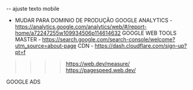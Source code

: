 -- ajuste texto mobile

 - MUDAR PARA DOMINIO DE PRODUÇÃO
GOOGLE ANALYTICS - https://analytics.google.com/analytics/web/#/report-home/a72247255w109934506p114614632
GOOGLE WEB TOOLS MASTER - https://search.google.com/search-console/welcome?utm_source=about-page
CDN - https://dash.cloudflare.com/sign-up?pt=f

>>>> https://web.dev/measure/
>>>> https://pagespeed.web.dev/

GOOGLE ADS
